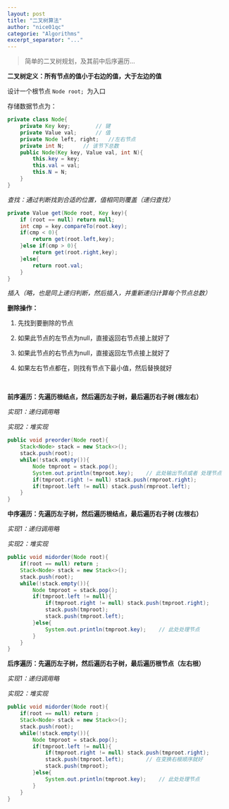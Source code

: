 ```yaml
---
layout: post
title: "二叉树算法"
author: "nice01qc"
categorie: "Algorithms"
excerpt_separator: "..."
---
```


> 简单的二叉树规划，及其前中后序遍历...

**二叉树定义：所有节点的值小于右边的值，大于左边的值**

设计一个根节点 `Node root; `为入口

存储数据节点为：

```java
private class Node{
    private Key key;		// 键
    private Value val;		// 值
    private Node left, right;	//左右节点
    private int N;		// 该节下总数
    public Node(Key key, Value val, int N){
        this.key = key;
        this.val = val;
        this.N = N;
    }
}
```

*查找：通过判断找到合适的位置，值相同则覆盖（递归查找）*

```java
private Value get(Node root, Key key){
    if (root == null) return null;
    int cmp = key.compareTo(root.key);
    if(cmp < 0){
        return get(root.left,key);
    }else if(cmp > 0){
        return get(root.right,key);
    }else{
        return root.val;
    }
}
```

*插入（略，也是同上递归判断，然后插入，并重新递归计算每个节点总数）*

**删除操作：**

1. 先找到要删除的节点

2. 如果此节点的左节点为null，直接返回右节点接上就好了

3. 如果此节点的右节点为null，直接返回左节点接上就好了

4. 如果左右节点都在，则找有节点下最小值，然后替换就好

   ​

**前序遍历：先遍历根结点，然后遍历左子树，最后遍历右子树 (根左右）**

*实现1：递归调用略*

*实现2：堆实现*

```java
public void preorder(Node root){
    Stack<Node> stack = new Stack<>();
    stack.push(root);
    while(!stack.empty()){
        Node tmproot = stack.pop();
        System.out.println(tmproot.key);	// 此处输出节点或者 处理节点
        if(tmproot.right != null) stack.push(rmproot.right);
        if(tmproot.left != null) stack.push(rmproot.left);
    }
}
```

**中序遍历：先遍历左子树，然后遍历根结点，最后遍历右子树 (左根右）**

*实现1：递归调用略*

*实现2：堆实现*

```java
public void midorder(Node root){
    if(root == null) return ;
    Stack<Node> stack = new Stack<>();
    stack.push(root);
    while(!stack.empty()){
        Node tmproot = stack.pop();
        if(tmproot.left != null){
            if(tmproot.right != null) stack.push(tmproot.right);
            stack.push(tmproot);
            stack.push(tmproot.left);
        }else{
            System.out.println(tmproot.key);	// 此处处理节点
        }
    }
}
```

**后序遍历：先遍历左子树，然后遍历右子树，最后遍历根节点（左右根）**

*实现1：递归调用略*

*实现2：堆实现*

```java
public void midorder(Node root){
    if(root == null) return ;
    Stack<Node> stack = new Stack<>();
    stack.push(root);
    while(!stack.empty()){
        Node tmproot = stack.pop();
        if(tmproot.left != null){
            if(tmproot.right != null) stack.push(tmproot.right);
            stack.push(tmproot.left);		// 在变换右根顺序就好
            stack.push(tmproot);
        }else{
            System.out.println(tmproot.key);	// 此处处理节点
        }
    }
}
```




























